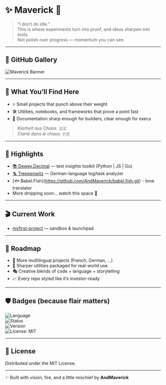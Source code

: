 # ✨ Maverick 🚀  

> “I don’t do idle.”  
> This is where experiments turn into proof, and ideas sharpen into tools.  
> Not polish over progress — momentum you can see.  

---

## 🎨 GitHub Gallery  
![Maverick Banner](https://dummyimage.com/1000x180/1a1a1a/ffffff&text=⚡+AndMaverick+//+Code+in+Motion)  

---

## 🧭 What You’ll Find Here  
- ⚡ Small projects that punch above their weight  
- 🛠️ Utilities, notebooks, and frameworks that prove a point fast  
- 📑 Documentation sharp enough for builders, clear enough for execs  

> _Klarheit aus Chaos._ 🇩🇪  
> _Clarté dans le chaos._ 🇫🇷  

---

## 🌟 Highlights  
- [📚 Dewey.Decimal](https://github.com/AndMaverick/dewey.decimal) — text insights toolkit (Python | JS | Go)  
- [🪜 Treppenwitz](https://github.com/AndMaverick/treppenwitz) — German-language log/task analyzer
- [🐟 Babel.Fish}(https://github.com/AndMaverick/babel.fish.git) - tone translator 
- More dropping soon… watch this space 👀  

---

## 🎬 Current Work  
- [myfirst-project](https://github.com/AndMaverick/myfirst-project) — sandbox & launchpad  

---

## 🚀 Roadmap  
- 🔮 More multilingual projects (French, German, …)  
- 🧩 Sharper utilities packaged for real-world use  
- 🎭 Creative blends of code + language + storytelling  
- 📈 Every repo styled like it’s investor-ready  

---

## 🛡️ Badges (because flair matters)  
![Language](https://img.shields.io/badge/language-multi-blue?style=flat-square)  
![Status](https://img.shields.io/badge/status-active-brightgreen?style=flat-square)  
![Version](https://img.shields.io/badge/version-1.0.0-yellow?style=flat-square)  
![License: MIT](https://img.shields.io/badge/license-MIT-lightgrey?style=flat-square)  

---

## 📜 License  
Distributed under the MIT License.  

---

✨ Built with vision, fire, and a little mischief by **AndMaverick**
